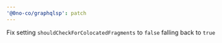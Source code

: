 ```yaml
---
'@0no-co/graphqlsp': patch
---
```


Fix setting `shouldCheckForColocatedFragments` to `false` falling back to `true`
